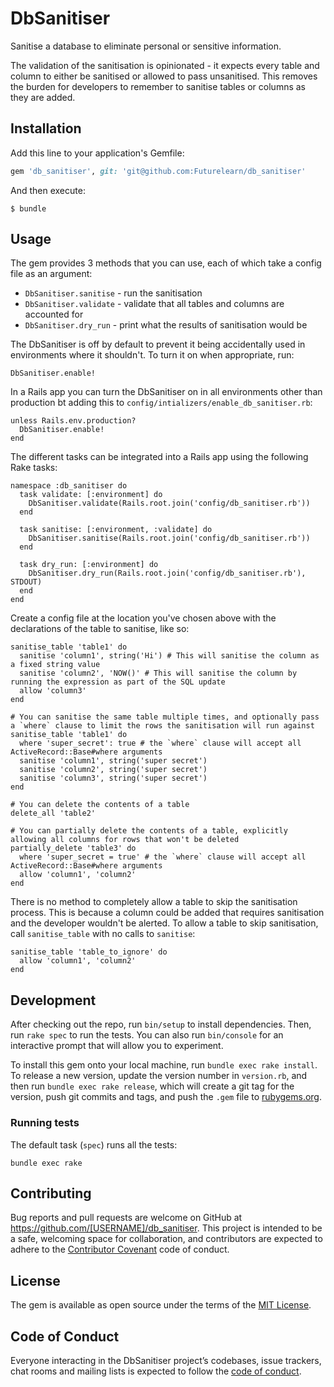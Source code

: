 # DbSanitiser

Sanitise a database to eliminate personal or sensitive information.

The validation of the sanitisation is opinionated - it expects every table and
column to either be sanitised or allowed to pass unsanitised. This removes the
burden for developers to remember to sanitise tables or columns as they are
added.

## Installation

Add this line to your application's Gemfile:

```ruby
gem 'db_sanitiser', git: 'git@github.com:Futurelearn/db_sanitiser'
```

And then execute:

    $ bundle

## Usage

The gem provides 3 methods that you can use, each of which take a config file as an argument:

* `DbSanitiser.sanitise` - run the sanitisation
* `DbSanitiser.validate` - validate that all tables and columns are accounted for
* `DbSanitiser.dry_run` - print what the results of sanitisation would be

The DbSanitiser is off by default to prevent it being accidentally used in environments where it shouldn't. To turn it on when appropriate, run:

```
DbSanitiser.enable!
```

In a Rails app you can turn the DbSanitiser on in all environments other than production bt adding this to `config/intializers/enable_db_sanitiser.rb`:

```
unless Rails.env.production?
  DbSanitiser.enable!
end
```

The different tasks can be integrated into a Rails app using the following Rake tasks:

```
namespace :db_sanitiser do
  task validate: [:environment] do
    DbSanitiser.validate(Rails.root.join('config/db_sanitiser.rb'))
  end

  task sanitise: [:environment, :validate] do
    DbSanitiser.sanitise(Rails.root.join('config/db_sanitiser.rb'))
  end

  task dry_run: [:environment] do
    DbSanitiser.dry_run(Rails.root.join('config/db_sanitiser.rb'), STDOUT)
  end
end
```

Create a config file at the location you've chosen above with the declarations of the table to sanitise, like so:

```
sanitise_table 'table1' do
  sanitise 'column1', string('Hi') # This will sanitise the column as a fixed string value
  sanitise 'column2', 'NOW()' # This will sanitise the column by running the expression as part of the SQL update
  allow 'column3'
end

# You can sanitise the same table multiple times, and optionally pass a `where` clause to limit the rows the sanitisation will run against
sanitise_table 'table1' do
  where 'super_secret': true # the `where` clause will accept all ActiveRecord::Base#where arguments
  sanitise 'column1', string('super secret')
  sanitise 'column2', string('super secret')
  sanitise 'column3', string('super secret')
end

# You can delete the contents of a table
delete_all 'table2'

# You can partially delete the contents of a table, explicitly allowing all columns for rows that won't be deleted
partially_delete 'table3' do
  where 'super_secret = true' # the `where` clause will accept all ActiveRecord::Base#where arguments
  allow 'column1', 'column2'
end
```

There is no method to completely allow a table to skip the sanitisation process. This is because a column could be added that requires sanitisation and the developer wouldn't be alerted. To allow a table to skip sanitisation, call `sanitise_table` with no calls to `sanitise`:

```
sanitise_table 'table_to_ignore' do
  allow 'column1', 'column2'
end
```

## Development

After checking out the repo, run `bin/setup` to install dependencies. Then, run `rake spec` to run the tests. You can also run `bin/console` for an interactive prompt that will allow you to experiment.

To install this gem onto your local machine, run `bundle exec rake install`. To release a new version, update the version number in `version.rb`, and then run `bundle exec rake release`, which will create a git tag for the version, push git commits and tags, and push the `.gem` file to [rubygems.org](https://rubygems.org).

### Running tests

The default task (`spec`) runs all the tests:

```
bundle exec rake
```

## Contributing

Bug reports and pull requests are welcome on GitHub at https://github.com/[USERNAME]/db_sanitiser. This project is intended to be a safe, welcoming space for collaboration, and contributors are expected to adhere to the [Contributor Covenant](http://contributor-covenant.org) code of conduct.

## License

The gem is available as open source under the terms of the [MIT License](https://opensource.org/licenses/MIT).

## Code of Conduct

Everyone interacting in the DbSanitiser project’s codebases, issue trackers, chat rooms and mailing lists is expected to follow the [code of conduct](https://github.com/[USERNAME]/db_sanitiser/blob/master/CODE_OF_CONDUCT.md).
